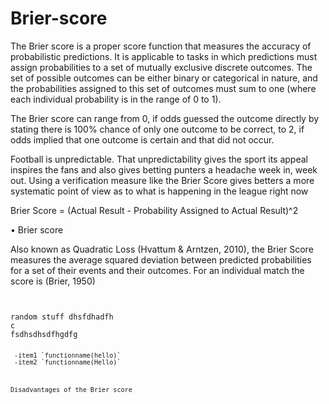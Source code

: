 Brier-score
======================
The Brier score is a proper score function that measures the accuracy of probabilistic predictions. 
It is applicable to tasks in which predictions must assign probabilities to a set of mutually exclusive discrete outcomes.
The set of possible outcomes can be either binary or categorical in nature, and the probabilities assigned to this set of outcomes 
must sum to one (where each individual probability is in the range of 0 to 1). 

The Brier score can range from 0, if odds guessed the outcome directly by stating there is 100% chance of only one outcome to be correct, to 2, if odds implied that one outcome is certain and that did not occur.

Football is unpredictable. That unpredictability gives the sport its appeal inspires the fans and also gives betting punters a headache week in, week out. Using a verification measure like the Brier Score gives betters a more systematic point of view as to what is happening in the league right now

Brier Score = (Actual Result - Probability Assigned to Actual Result)^2

• Brier score  
 
Also known as Quadratic Loss (Hvattum & Arntzen, 2010), the Brier Score measures the average
squared deviation between predicted probabilities for a set of their events and their outcomes. For an
individual match the score is  (Brier, 1950) 

<pre><code>

random stuff dhsfdhadfh
c
fsdhsdhsdfhgdfg 
<code><pre>
 
 -item1 `functionname(hello)`
 -item2 `functionname(Hello)`
 


Disadvantages of the Brier score


